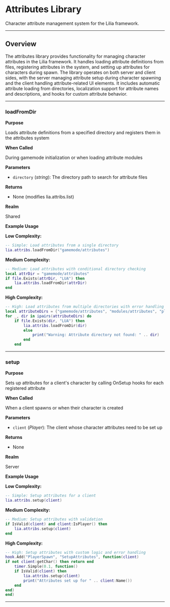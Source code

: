 # Attributes Library

Character attribute management system for the Lilia framework.

---

## Overview

The attributes library provides functionality for managing character attributes in the Lilia framework. It handles loading attribute definitions from files, registering attributes in the system, and setting up attributes for characters during spawn. The library operates on both server and client sides, with the server managing attribute setup during character spawning and the client handling attribute-related UI elements. It includes automatic attribute loading from directories, localization support for attribute names and descriptions, and hooks for custom attribute behavior.

---

### loadFromDir

**Purpose**

Loads attribute definitions from a specified directory and registers them in the attributes system

**When Called**

During gamemode initialization or when loading attribute modules

**Parameters**

* `directory` (*string*): The directory path to search for attribute files

**Returns**

* None (modifies lia.attribs.list)

**Realm**

Shared

**Example Usage**

**Low Complexity:**
```lua
-- Simple: Load attributes from a single directory
lia.attribs.loadFromDir("gamemode/attributes")

```

**Medium Complexity:**
```lua
-- Medium: Load attributes with conditional directory checking
local attrDir = "gamemode/attributes"
if file.Exists(attrDir, "LUA") then
    lia.attribs.loadFromDir(attrDir)
end

```

**High Complexity:**
```lua
-- High: Load attributes from multiple directories with error handling
local attributeDirs = {"gamemode/attributes", "modules/attributes", "plugins/attributes"}
for _, dir in ipairs(attributeDirs) do
    if file.Exists(dir, "LUA") then
        lia.attribs.loadFromDir(dir)
        else
            print("Warning: Attribute directory not found: " .. dir)
        end
    end

```

---

### setup

**Purpose**

Sets up attributes for a client's character by calling OnSetup hooks for each registered attribute

**When Called**

When a client spawns or when their character is created

**Parameters**

* `client` (*Player*): The client whose character attributes need to be set up

**Returns**

* None

**Realm**

Server

**Example Usage**

**Low Complexity:**
```lua
-- Simple: Setup attributes for a client
lia.attribs.setup(client)

```

**Medium Complexity:**
```lua
-- Medium: Setup attributes with validation
if IsValid(client) and client:IsPlayer() then
    lia.attribs.setup(client)
end

```

**High Complexity:**
```lua
-- High: Setup attributes with custom logic and error handling
hook.Add("PlayerSpawn", "SetupAttributes", function(client)
if not client:getChar() then return end
    timer.Simple(0.1, function()
    if IsValid(client) then
        lia.attribs.setup(client)
        print("Attributes set up for " .. client:Name())
    end
end)
end)

```

---

